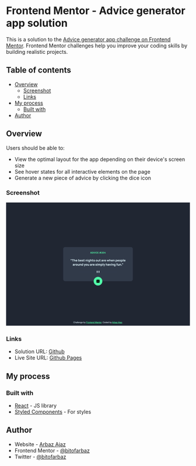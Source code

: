 # Frontend Mentor - Advice generator app solution

This is a solution to the [Advice generator app challenge on Frontend Mentor](https://www.frontendmentor.io/challenges/advice-generator-app-QdUG-13db). Frontend Mentor challenges help you improve your coding skills by building realistic projects.

## Table of contents

- [Overview](#overview)
  - [Screenshot](#screenshot)
  - [Links](#links)
- [My process](#my-process)
  - [Built with](#built-with)
- [Author](#author)

## Overview

Users should be able to:

- View the optimal layout for the app depending on their device's screen size
- See hover states for all interactive elements on the page
- Generate a new piece of advice by clicking the dice icon

### Screenshot

![](./screenshot.png)

### Links

- Solution URL: [Github](https://github.com/bitofarbaz/advice-generator)
- Live Site URL: [Github Pages](https://bitofarbaz.github.io/advice-generator/)

## My process

### Built with

- [React](https://reactjs.org/) - JS library
- [Styled Components](https://styled-components.com/) - For styles

## Author

- Website - [Arbaz Ajaz](https://arbaz52.github.io/portfolio/)
- Frontend Mentor - [@bitofarbaz](https://www.frontendmentor.io/profile/bitofarbaz)
- Twitter - [@bitofarbaz](https://www.twitter.com/bitofarbaz)

